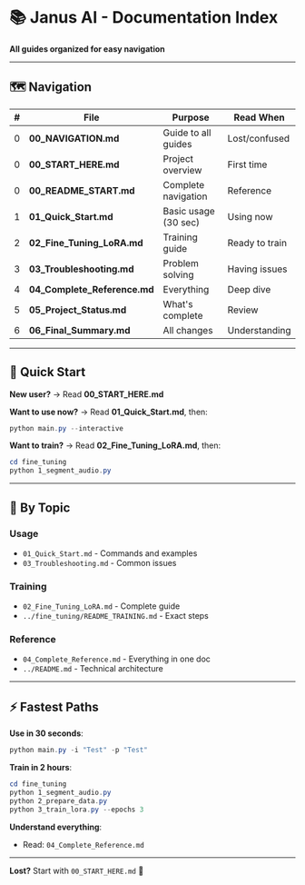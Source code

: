 # 📚 Janus AI - Documentation Index

**All guides organized for easy navigation**

---

## 🗺️ Navigation

| # | File | Purpose | Read When |
|---|------|---------|-----------|
| 0 | **00_NAVIGATION.md** | Guide to all guides | Lost/confused |
| 0 | **00_START_HERE.md** | Project overview | First time |
| 0 | **00_README_START.md** | Complete navigation | Reference |
| 1 | **01_Quick_Start.md** | Basic usage (30 sec) | Using now |
| 2 | **02_Fine_Tuning_LoRA.md** | Training guide | Ready to train |
| 3 | **03_Troubleshooting.md** | Problem solving | Having issues |
| 4 | **04_Complete_Reference.md** | Everything | Deep dive |
| 5 | **05_Project_Status.md** | What's complete | Review |
| 6 | **06_Final_Summary.md** | All changes | Understanding |

---

## 🚀 Quick Start

**New user?** → Read **00_START_HERE.md**

**Want to use now?** → Read **01_Quick_Start.md**, then:
```powershell
python main.py --interactive
```

**Want to train?** → Read **02_Fine_Tuning_LoRA.md**, then:
```powershell
cd fine_tuning
python 1_segment_audio.py
```

---

## 📖 By Topic

### Usage
- `01_Quick_Start.md` - Commands and examples
- `03_Troubleshooting.md` - Common issues

### Training
- `02_Fine_Tuning_LoRA.md` - Complete guide
- `../fine_tuning/README_TRAINING.md` - Exact steps

### Reference
- `04_Complete_Reference.md` - Everything in one doc
- `../README.md` - Technical architecture

---

## ⚡ Fastest Paths

**Use in 30 seconds**:
```powershell
python main.py -i "Test" -p "Test"
```

**Train in 2 hours**:
```powershell
cd fine_tuning
python 1_segment_audio.py
python 2_prepare_data.py
python 3_train_lora.py --epochs 3
```

**Understand everything**:
- Read: `04_Complete_Reference.md`

---

**Lost?** Start with `00_START_HERE.md` 🎯